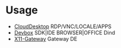 # Usage

- [CloudDesktop](01-CloudDesktop.md) RDP/VNC/LOCALE/APPS
- [Devbox](02-Devbox.md) SDK|IDE BROWSER|OFFICE Dind
- [X11-Gateway](03-Gateway.md) Gateway DE
